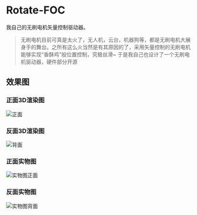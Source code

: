 # Rotate-FOC
我自己的无刷电机矢量控制驱动器。
> 无刷电机目前可真是太火了，无人机，云台，机器狗等，都是无刷电机大展身手的舞台。之所有这么火当然是有其原因的了，采用矢量控制的无刷电机能够实现“香酥鸡”般位置控制，究极丝滑~
于是我自己也设计了一个无刷电机驱动器，硬件部分开源
## 效果图
### 正面3D渲染图
![正面](https://user-images.githubusercontent.com/48275625/146664863-9407af6c-13a1-4e91-a6ed-06289a2ae1a6.jpg)

### 反面3D渲染图
![背面](https://user-images.githubusercontent.com/48275625/146664864-52cff0ef-724f-41a6-b420-6c320d48bc0c.jpg)

### 正面实物图
![实物图正面](https://user-images.githubusercontent.com/48275625/146664868-51b7dfca-8ccf-4872-a3e2-bc0ee9d0a9a5.jpg)

### 反面实物图
![实物图背面](https://user-images.githubusercontent.com/48275625/146664873-f1b884ef-6fdb-42d6-bbf7-85de32841de4.jpg)

